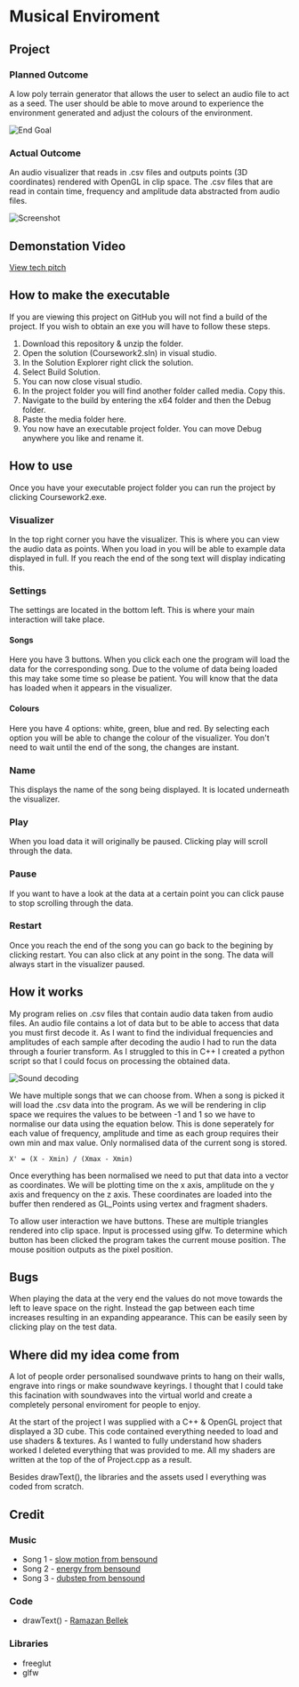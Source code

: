 # Musical Enviroment

## Project

### Planned Outcome
A low poly terrain generator that allows the user to select an audio file to act as a seed. The user should be able to move around to experience the environment generated and adjust the colours of the environment.

![End Goal](/DocumentationImages/EndGoal.png?raw=true)

### Actual Outcome
An audio visualizer that reads in .csv files and outputs points (3D coordinates) rendered with OpenGL in clip space. The .csv files that are read in contain time, frequency and amplitude data abstracted from audio files.

![Screenshot](/DocumentationImages/screenshot1.png?raw=true)

## Demonstation Video

[View tech pitch](https://youtu.be/-pBKL0F48SU)

## How to make the executable
If you are viewing this project on GitHub you will not find a build of the project. If you wish to obtain an exe you will have to follow these steps. 
1. Download this repository & unzip the folder.
2. Open the solution (Coursework2.sln) in visual studio.
3. In the Solution Explorer right click the solution.
4. Select Build Solution.
5. You can now close visual studio.
6. In the project folder you will find another folder called media. Copy this.
7. Navigate to the build by entering the x64 folder and then the Debug folder.
8. Paste the media folder here.
9. You now have an executable project folder. You can move Debug anywhere you like and rename it.

## How to use
Once you have your executable project folder you can run the project by clicking Coursework2.exe.

### Visualizer
In the top right corner you have the visualizer. This is where you can view the audio data as points. When you load in you will be able to example data displayed in full. If you reach the end of the song text will display indicating this.
### Settings
The settings are located in the bottom left. This is where your main interaction will take place.
#### Songs
Here you have 3 buttons. When you click each one the program will load the data for the corresponding song. Due to the volume of data being loaded this may take some time so please be patient. You will know that the data has loaded when it appears in the visualizer.
#### Colours
Here you have 4 options: white, green, blue and red. By selecting each option you will be able to change the colour of the visualizer. You don't need to wait until the end of the song, the changes are instant.
### Name
This displays the name of the song being displayed. It is located underneath the visualizer.
### Play
When you load data it will originally be paused. Clicking play will scroll through the data.
### Pause
If you want to have a look at the data at a certain point you can click pause to stop scrolling through the data.
### Restart
Once you reach the end of the song you can go back to the begining by clicking restart. You can also click at any point in the song. The data will always start in the visualizer paused. 

## How it works
My program relies on .csv files that contain audio data taken from audio files. An audio file contains a lot of data but to be able to access that data you must first decode it. As I want to find the individual frequencies and amplitudes of each sample after decoding the audio I had to run the data through a fourier transform. As I struggled to this in C++ I created a python script so that I could focus on processing the obtained data.

![Sound decoding](/DocumentationImages/SoundDecoding.png?raw=true)

We have multiple songs that we can choose from. When a song is picked it will load the .csv data into the program. As we will be rendering in clip space we requires the values to be between -1 and 1 so we have to normalise our data using the equation below. This is done seperately for each value of frequency, amplitude and time as each group requires their own min and max value. Only normalised data of the current song is stored.

```
X' = (X - Xmin) / (Xmax - Xmin)
```

Once everything has been normalised we need to put that data into a vector as coordinates. We will be plotting time on the x axis, amplitude on the y axis and frequency on the z axis. These coordinates are loaded into the buffer then rendered as GL_Points using vertex and fragment shaders.

To allow user interaction we have buttons. These are multiple triangles rendered into clip space. Input is processed using glfw. To determine which button has been clicked the program takes the current mouse position. The mouse position outputs as the pixel position.

## Bugs
When playing the data at the very end the values do not move towards the left to leave space on the right. Instead the gap between each time increases resulting in an expanding appearance. This can be easily seen by clicking play on the test data.

## Where did my idea come from
A lot of people order personalised soundwave prints to hang on their walls, engrave into rings or make soundwave keyrings. I thought that I could take this facination with soundwaves into the virtual world and create a completely personal enviroment for people to enjoy.

At the start of the project I was supplied with a C++ & OpenGL project that displayed a 3D cube. This code contained everything needed to load and use shaders & textures. As I wanted to fully understand how shaders worked I deleted everything that was provided to me. All my shaders are written at the top of the of Project.cpp as a result.

Besides drawText(), the libraries and the assets used I everything was coded from scratch.

## Credit
### Music
* Song 1 - [slow motion from bensound](https://www.bensound.com/royalty-free-music/track/slow-motion)
* Song 2 - [energy from bensound](https://www.bensound.com/royalty-free-music/track/energy)
* Song 3 - [dubstep from bensound](https://www.bensound.com/royalty-free-music/track/dubstep)

### Code 
*  drawText() - [Ramazan Bellek](https://www.youtube.com/watch?v=elE__Nouv54)

### Libraries
* freeglut
* glfw
